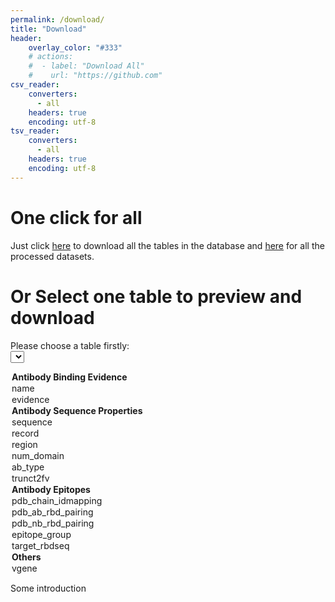 ```yaml
---
permalink: /download/
title: "Download"
header: 
    overlay_color: "#333"
    # actions:
    #  - label: "Download All"
    #    url: "https://github.com"
csv_reader:
    converters:
      - all
    headers: true
    encoding: utf-8
tsv_reader:
    converters:
      - all
    headers: true
    encoding: utf-8
---
```

# One click for all
Just click <a href="../compressed/all_db_tables.7z" download="all_db_tables.7z">here</a> to download all the tables in the database and <a href="../compressed/all_ds_tables.7z" download="all_ds_tables.7z">here</a> for all the processed datasets.

# Or Select one table to preview and download
Please choose a table firstly:  
<select name="table2dl" id="table-select">
  <optgroup label="Antibody Binding Evidence">
    <option value="name" selected>name</option>
    <option value="evidence">evidence</option>
  </optgroup>
  <optgroup label="Antibody Sequence Properties">
    <option value="sequence">sequence</option>
    <option value="record">record</option>
    <option value="region">region</option>
    <option value="num_domain">num_domain</option>
    <option value="ab_type">ab_type</option>
    <option value="trunct2fv">trunct2fv</option>
  </optgroup>
  <optgroup label="Antibody Epitopes">
    <option value="pdb_chain_idmapping">pdb_chain_idmapping</option>
    <option value="pdb_ab_rbd_pairing">pdb_ab_rbd_pairing</option>
    <option value="pdb_nb_rbd_pairing">pdb_nb_rbd_pairing</option>
    <option value="epitope_group">epitope_group</option>
    <option value="target_rbdseq">target_rbdseq</option>
  </optgroup>
  <optgroup label="Others">
    <option value="vgene">vgene</option>
  </optgroup>
</select>
<p id="dbtable-intro">Some introduction</p>
<script src="http://ajax.aspnetcdn.com/ajax/jQuery/jquery-1.8.0.js">
  // function showIntro() {
  //   var table2dl = $("#table-select").val();
  //   var intro = $("#dbtable-intro").textContent;
  //   if (table2dl === "evidence") {
  //     // intro.textContent = "The table name containts names of antibodies and their unique IDs in the database.";
  //     intro.append("The table name containts names of antibodies and their unique IDs in the database.");
  //   } else {
  //     intro.textContent = "";
  //   }
  // };
  // $(#table-select).change(showIntro);
  $(#dbtable-intro).click(function(){$(#dbtable-intro).hide();});
 
</script>